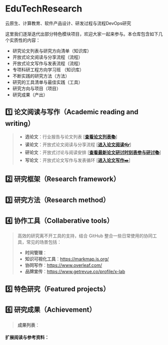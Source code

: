 # EduTechResearch
云原生、计算教育、软件产品设计、研发过程与流程DevOps研究

这里我们逐渐迭代出部分特色模块项目，欢迎大家一起来参与。本仓库包含如下几个实质性的内容：
- 研究论文列表与研究方向清单（知识库）
- 开放式论文阅读与分享流程（流程）
- 开放式论文写作与发表流程（流程）
- 专项科研工程方向学习班 （知识库）
- 不断实践的研究方法（方法）
- 研究的工具清单与最佳实践（工具）
- 研究方向与项目（项目）
- 研究成果（产出）

## 1️⃣ **论文阅读与写作（Academic reading and writing）**


> - **选论文**：行业报告与论文列表 [[**查看论文列表📚**](https://github.com/OpenEduTech/EduTechResearch/blob/main/PaperList.md)]
> - **读论文**：开放式论文阅读与分享流程 [[**进入论文阅读👓**]( "论文阅读")]
> - **研论文**：开放式讨论与阅读安排 [[**查看最新论文研讨时刻表参与研讨📚**](https://github.com/X-lab2017/open-research/blob/main/agenda/%F0%9F%8D%812022-2023-Autumn-Term-OS-Seminar.md)]
> - **写论文**：开放式论文写作与发表循环 [[**进入论文写作✒️**]( "论文写作")]

## 2️⃣ **研究框架（Research framework）**


## 3️⃣ **研究方法（Research method）**

## 4️⃣ **协作工具（Collaberative tools）**

> 高效的研究离不开工具的支持，结合 GitHub 整合一些日常使用的协同工具，常见的场景包括：
> - **时间管理**：
> - **知识可视化工具**：https://markmap.js.org/
> - **协同写作**：https://www.overleaf.com/
> - **品牌宣传**：https://www.getrevue.co/profile/x-lab

## 5️⃣ **特色研究（Featured projects）**


## 6️⃣ **研究成果（Achievement）**

> **成果列表**：

#### 扩展阅读与参考资料：
